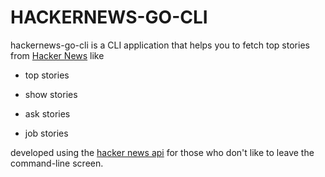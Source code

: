 # HACKERNEWS-GO-CLI

hackernews-go-cli is a CLI application that helps you to fetch
top stories from [Hacker News](https://news.ycombinator.com/) like

* top stories

* show stories

* ask stories

* job stories

developed using the [hacker news api](https://github.com/HackerNews/API)
for those who don't like to leave the command-line screen.

